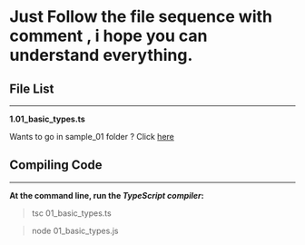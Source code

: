 # Just Follow the file sequence with comment , i hope you can understand everything.

## File List
----------------------------------

**1.01_basic_types.ts**


Wants to go in sample_01 folder ? Click  [here](/sample_01)

## Compiling Code
--------------------------

**At the command line, run the _TypeScript compiler_:**

> tsc 01_basic_types.ts

> node 01_basic_types.js


